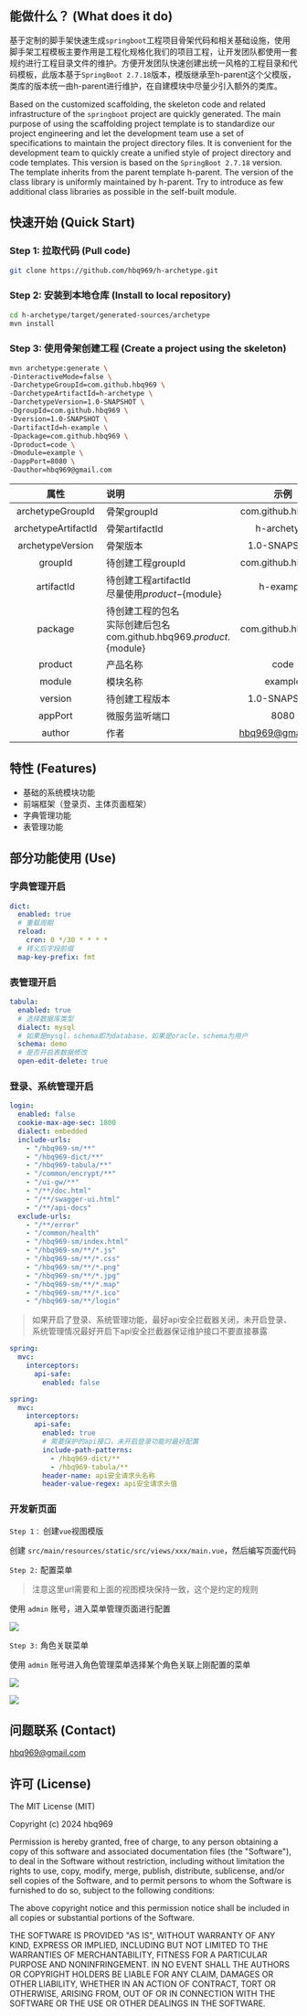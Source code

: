 ## 能做什么？ (What does it do)
基于定制的脚手架快速生成`springboot`工程项目骨架代码和相关基础设施，使用脚手架工程模板主要作用是工程化规格化我们的项目工程，让开发团队都使用一套规约进行工程目录文件的维护。方便开发团队快速创建出统一风格的工程目录和代码模板，此版本基于`SpringBoot 2.7.18`版本，模版继承至h-parent这个父模版，类库的版本统一由h-parent进行维护，在自建模块中尽量少引入额外的类库。

Based on the customized scaffolding, the skeleton code and related infrastructure of the `springboot` project are quickly generated. The main purpose of using the scaffolding project template is to standardize our project engineering and let the development team use a set of specifications to maintain the project directory files. It is convenient for the development team to quickly create a unified style of project directory and code templates. This version is based on the `SpringBoot 2.7.18` version. The template inherits from the parent template h-parent. The version of the class library is uniformly maintained by h-parent. Try to introduce as few additional class libraries as possible in the self-built module.



## 快速开始  (Quick Start)
### Step 1: 拉取代码 (Pull code)
```bash
git clone https://github.com/hbq969/h-archetype.git
```



### Step 2: 安装到本地仓库 (Install to local repository)

```bash
cd h-archetype/target/generated-sources/archetype
mvn install
```



### Step 3: 使用骨架创建工程 (Create a project using the skeleton)

```bash
mvn archetype:generate \
-DinteractiveMode=false \
-DarchetypeGroupId=com.github.hbq969 \
-DarchetypeArtifactId=h-archetype \
-DarchetypeVersion=1.0-SNAPSHOT \
-DgroupId=com.github.hbq969 \
-Dversion=1.0-SNAPSHOT \
-DartifactId=h-example \
-Dpackage=com.github.hbq969 \
-Dproduct=code \
-Dmodule=example \
-DappPort=8080 \
-Dauthor=hbq969@gmail.com
```


|      **属性**       | **说明**                                                     |     **示例**      |
| :-----------------: | :----------------------------------------------------------- | :---------------: |
|  archetypeGroupId   | 骨架groupId                                                  | com.github.hbq969 |
| archetypeArtifactId | 骨架artifactId                                               |    h-archetype    |
|  archetypeVersion   | 骨架版本                                                     |   1.0-SNAPSHOT    |
|       groupId       | 待创建工程groupId                                            | com.github.hbq969 |
|     artifactId      | 待创建工程artifactId<br/>尽量使用${product}-${module}        |     h-example     |
|       package       | 待创建工程的包名<br/>实际创建后包名<br/>com.github.hbq969.${product}.${module} | com.github.hbq969 |
|       product       | 产品名称                                                     |       code        |
|       module        | 模块名称                                                     |      example      |
|       version       | 待创建工程版本                                               |   1.0-SNAPSHOT    |
|       appPort       | 微服务监听端口                                               |       8080        |
|       author        | 作者                                                         | hbq969@gmail.com  |



## 特性 (Features)

- 基础的系统模块功能
- 前端框架（登录页、主体页面框架）
- 字典管理功能
- 表管理功能



## 部分功能使用 (Use)

### 字典管理开启

```yml
dict:
  enabled: true
  # 重载周期
  reload:
    cron: 0 */30 * * * *
  # 转义后字段前缀
  map-key-prefix: fmt
```



### 表管理开启

```yaml
tabula:
  enabled: true
  # 选择数据库类型
  dialect: mysql
  # 如果是mysql，schema即为database，如果是oracle，schema为用户
  schema: demo
  # 是否开启表数据修改
  open-edit-delete: true
```



### 登录、系统管理开启

```yaml
login:
  enabled: false
  cookie-max-age-sec: 1800
  dialect: embedded
  include-urls:
    - "/hbq969-sm/**"
    - "/hbq969-dict/**"
    - "/hbq969-tabula/**"
    - "/common/encrypt/**"
    - "/ui-gw/**"
    - "/**/doc.html"
    - "/**/swagger-ui.html"
    - "/**/api-docs"
  exclude-urls:
    - "/**/error"
    - "/common/health"
    - "/hbq969-sm/index.html"
    - "/hbq969-sm/**/*.js"
    - "/hbq969-sm/**/*.css"
    - "/hbq969-sm/**/*.png"
    - "/hbq969-sm/**/*.jpg"
    - "/hbq969-sm/**/*.map"
    - "/hbq969-sm/**/*.ico"
    - "/hbq969-sm/**/login"
```



> 如果开启了登录、系统管理功能，最好api安全拦截器关闭，未开启登录、系统管理情况最好开启下api安全拦截器保证维护接口不要直接暴露

```yaml
spring:
  mvc:
    interceptors:
      api-safe:
        enabled: false
```



```yaml
spring:
  mvc:
    interceptors:
      api-safe:
        enabled: true
        # 需要保护的api接口，未开启登录功能时最好配置
        include-path-patterns:
          - /hbq969-dict/**
          - /hbq969-tabula/**
        header-name: api安全请求头名称
        header-value-regex: api安全请求头值
```



### 开发新页面

`Step 1：` 创建`vue`视图模版

 创建 `src/main/resources/static/src/views/xxx/main.vue`，然后编写页面代码



`Step 2:` 配置菜单

> 注意这里url需要和上面的视图模块保持一致，这个是约定的规则

使用 `admin` 账号，进入菜单管理页面进行配置

![](src/main/resources/static/src/assets/addMenu.png)



`Step 3:` 角色关联菜单

使用 `admin` 账号进入角色管理菜单选择某个角色关联上刚配置的菜单

![](src/main/resources/static/src/assets/bingMenu.png)



![](src/main/resources/static/src/assets/showMenu.png)



## 问题联系 (Contact)

[hbq969@gmail.com](mailto:hbq969@gmail.com)



## 许可 (License)

The MIT License (MIT)

Copyright (c) 2024 hbq969

Permission is hereby granted, free of charge, to any person obtaining a copy of
this software and associated documentation files (the "Software"), to deal in
the Software without restriction, including without limitation the rights to
use, copy, modify, merge, publish, distribute, sublicense, and/or sell copies of
the Software, and to permit persons to whom the Software is furnished to do so,
subject to the following conditions:

The above copyright notice and this permission notice shall be included in all
copies or substantial portions of the Software.

THE SOFTWARE IS PROVIDED "AS IS", WITHOUT WARRANTY OF ANY KIND, EXPRESS OR
IMPLIED, INCLUDING BUT NOT LIMITED TO THE WARRANTIES OF MERCHANTABILITY, FITNESS
FOR A PARTICULAR PURPOSE AND NONINFRINGEMENT. IN NO EVENT SHALL THE AUTHORS OR
COPYRIGHT HOLDERS BE LIABLE FOR ANY CLAIM, DAMAGES OR OTHER LIABILITY, WHETHER
IN AN ACTION OF CONTRACT, TORT OR OTHERWISE, ARISING FROM, OUT OF OR IN
CONNECTION WITH THE SOFTWARE OR THE USE OR OTHER DEALINGS IN THE SOFTWARE.